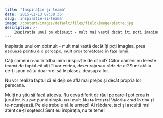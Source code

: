 ```yaml
---
title: "Inspirație și teamă"
date: '2015-01-13 07:38:36'
slug: 'inspiratie-si-teama'
image: /content/images/default/files/field/image/pietre.jpg
description: >-
    Inspirația unui om obișnuit - mult mai vastă decât îți poți imagina, prea ascunsă pentru a o percepe, mult prea temătoare în fața lumii.Câți oameni n-au în tolba inimii inspirație de dăruit? Câtor oa
---
```

<div class="kg-card-markdown"><p>Inspirația unui om obișnuit - mult mai vastă decât îți poți imagina, prea ascunsă pentru a o percepe, mult prea temătoare în fața lumii.</p>
<p>Câți oameni n-au în tolba inimii inspirație de dăruit? Câtor oameni nu le este teamă de faptul că alții îi vor critica, descuraja sau râde de ei? Sunt atâția ce-ți  spun că tu doar vrei să te plasezi deasupra lor.</p>
<p>Nu vor realiza faptul că ei deja se află  mai prejos și decât propria lor persoană.</p>
<p>Mulți nu știu să facă altceva. Nu ceva diferit de răul pe care-l pot crea în jurul lor. Nu pot pur și simplu mai mult. Nu te întrista! Valorile cred în tine și te-ncurajează. Pe ele trebuie să le urmezi! Ai răbdare, taci și ascultă mai atent ce-ți șoptesc! Sunt eu inspirația, nu te teme!</p>
</div>
    